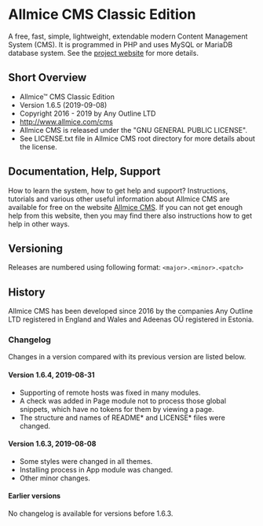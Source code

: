 # Allmice CMS Classic Edition

A free, fast, simple, lightweight, extendable modern Content Management System (CMS). It is programmed in PHP and uses MySQL or MariaDB database system. See the [project website](http://www.allmice.com/cms) for more details.


## Short Overview

 * Allmice™ CMS Classic Edition
 * Version 1.6.5 (2019-09-08)
 * Copyright 2016 - 2019 by Any Outline LTD
 * http://www.allmice.com/cms
 * Allmice CMS is released under the "GNU GENERAL PUBLIC LICENSE".
 * See LICENSE.txt file in Allmice CMS root directory for more details about the license.


## Documentation, Help, Support

How to learn the system, how to get help and support?
Instructions, tutorials and various other useful information about Allmice CMS are available for free on the website [Allmice CMS](http://www.allmice.com/cms). If you can not get enough help from this website, then you may find there also instructions how to get help in other ways.


## Versioning

Releases are numbered using following format:
`<major>.<minor>.<patch>`


## History

Allmice CMS has been developed since 2016 by the companies Any Outline LTD registered in England and Wales and Adeenas OÜ registered in Estonia.


### Changelog

Changes in a version compared with its previous version are listed below.


#### Version 1.6.4, 2019-08-31

* Supporting of remote hosts was fixed in many modules.
* A check was added in Page module not to process those global snippets, which have no tokens for them by viewing a page.
* The structure and names of README* and LICENSE* files were changed.


#### Version 1.6.3, 2019-08-08

* Some styles were changed in all themes.
* Installing process in App module was changed.
* Other minor changes.


#### Earlier versions

No changelog is available for versions before 1.6.3.

